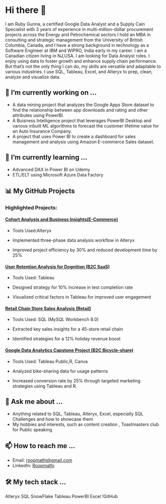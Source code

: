 # Hi there 👋

I am Ruby Gunna, a certified Google Data Analyst and a Supply Cain Specialist with 3 years of experience in multi-million-dollar procurement projects across the Energy and Petrochemical sectors I hold an MBA in consulting and strategic management from the University of British Columbia, Canada, and I have a strong background in technology as a Software Engineer at IBM and WIPRO, India  early in my career. 
I am a Canadian citizen living in NJ,USA. I am looking for Data Analyst roles. I enjoy using data to foster growth and enhance supply chain performance. But that’s not the only thing I can do, my skills are versatile and adaptable to various industries. I use SQL, Tableau, Excel, and Alteryx to prep, clean, analyze and visualize data.

## 🔭 I’m currently working on ...

- A data mining project that analyzes the Google Apps Store dataset to find the relationship between app downloads and rating and other attributes using PowerBI.
- A Buisness Inteliigence project that leverages PowerBI Desktop and various inbuilt ML algorithms to forecast the customer lifetime value for an Auto Insurance Company.
- A project that uses Power BI to create a dashboard for sales management and analysis using Amazon E-commerce Sales dataset.

## 🌱 I’m currently learning ...

- Advanced DAX in Power BI on Udemy
- ETL/ELT using Microsoft Azure Data Factory

## 📊 My GitHub Projects

### Highlighted Projects:

#### [Cohort Analysis and Business Insights(E-Commerce)](https://github.com/SQLicious/Alteryx-Project-Ecommerce-Transaction-Cohort-Analysis/tree/main)

- Tools Used:Alteryx

- Implemented three-phase data analysis workflow in Alteryx
- Improved project efficiency by 30% and reduced development time by 25%

#### [User Retention Analysis for Dognition (B2C SaaS)](https://public.tableau.com/shared/WZ8CXMQDM?:display_count=n&:origin=viz_share_link)

- Tools Used: Tableau

- Designed strategy for 10% increase in test completion rate
- Visualized critical factors in Tableau for improved user engagement

#### [Retail Chain Store Sales Analysis (Retail)](https://www.canva.com/design/DAFsgZMKNQk/XApKK8r0aVpasb1RpPekBg/view)

- Tools Used: SQL (MySQL Workbench 8.0)

- Extracted key sales insights for a 45-store retail chain
- Identified strategies for a 12% holiday revenue boost

#### [Google Data Analytics Capstone Project (B2C Bicycle-share)](https://public.tableau.com/shared/GH32QT7WK?:display_count=n&:origin=viz_share_link)

- Tools Used: Tableau Public,R, Canva

- Analyzed bike-sharing data for usage patterns
- Increased conversion rate by 25% through targeted marketing strategies using Tableau and R.


## 💬 Ask me about ...

- Anything related to SQL, Tableau, Alteryx, Excel, especially SQL Challenges and how to showcase them
- My hobbies and interests, such as content creation , Toastmasters club for Public speaking

## 📫 How to reach me ...

- Email: roopmathi@gmail.com
- LinkedIn: [Roopmathi](https://www.sitepoint.com/github-profile-readme/)


## 🛠 My tech stack ...

Alteryx
SQL
SnowFlake
Tableau
PowerBI
Excel
!GitHub
